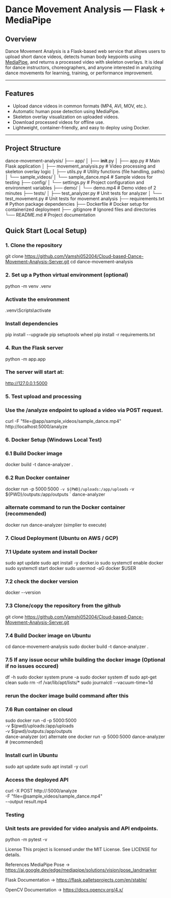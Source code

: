 # Dance Movement Analysis — Flask + MediaPipe

## Overview
Dance Movement Analysis is a Flask-based web service that allows users to upload short dance videos, detects human body keypoints using [MediaPipe](https://mediapipe.dev/), and returns a processed video with skeleton overlays. It is ideal for dance instructors, choreographers, and anyone interested in analyzing dance movements for learning, training, or performance improvement.

---

## Features
- Upload dance videos in common formats (MP4, AVI, MOV, etc.).
- Automatic human pose detection using MediaPipe.
- Skeleton overlay visualization on uploaded videos.
- Download processed videos for offline use.
- Lightweight, container-friendly, and easy to deploy using Docker.

---

## Project Structure
dance-movement-analysis/
├── app/
│   ├── __init__.py
│   ├── app.py                 # Main Flask application
│   ├── movement_analysis.py   # Video processing and skeleton overlay logic
│   ├── utils.py               # Utility functions (file handling, paths)
│   └── sample_videos/
│       └── sample_dance.mp4   # Sample videos for testing
├── config/
│   └── settings.py            # Project configuration and environment variables
├── demo/
│   └── demo.mp4               # Demo video of 2 minutes
├── tests/
│   ├── test_analyzer.py       # Unit tests for analyzer
│   └── test_movement.py       # Unit tests for movement analysis
├── requirements.txt           # Python package dependencies
├── Dockerfile                 # Docker setup for containerized deployment
├── .gitignore                 # Ignored files and directories
└── README.md                  # Project documentation

## Quick Start (Local Setup)

### 1. Clone the repository
git clone https://github.com/Vamshi052004/Cloud-based-Dance-Movement-Analysis-Server.git
cd dance-movement-analysis

### 2. Set up a Python virtual environment (optional)
python -m venv .venv
### Activate the environment
.venv\Scripts\activate 

### Install dependencies
pip install --upgrade pip setuptools wheel
pip install -r requirements.txt

### 4. Run the Flask server
python -m app.app
### The server will start at:
http://127.0.0.1:5000

### 5. Test upload and processing
### Use the /analyze endpoint to upload a video via POST request.
curl -F "file=@app/sample_videos/sample_dance.mp4" http://localhost:5000/analyze

### 6. Docker Setup (Windows Local Test)
### 6.1 Build Docker image
docker build -t dance-analyzer .

### 6.2 Run Docker container
docker run -p 5000:5000 `
-v ${PWD}/uploads:/app/uploads `
-v ${PWD}/outputs:/app/outputs `
  dance-analyzer
### alternate command to run the Docker container (recommended)
docker run dance-analyzer (simplier to execute)

### 7. Cloud Deployment (Ubuntu on AWS / GCP)
### 7.1 Update system and install Docker
sudo apt update
sudo apt install -y docker.io
sudo systemctl enable docker
sudo systemctl start docker
sudo usermod -aG docker $USER

### 7.2 check the docker version
docker --version

### 7.3 Clone/copy the repository from the github
git clone https://github.com/Vamshi052004/Cloud-based-Dance-Movement-Analysis-Server.git

### 7.4 Build Docker image on Ubuntu
cd dance-movement-analysis
sudo docker build -t dance-analyzer .

### 7.5 If any issue occur while building the docker image (Optional if no issues occured)
df -h
sudo docker system prune -a
sudo docker system df
sudo apt-get clean
sudo rm -rf /var/lib/apt/lists/*
sudo journalctl --vacuum-time=1d
### rerun the docker image build command after this


### 7.6 Run container on cloud
sudo docker run -d -p 5000:5000 \
  -v $(pwd)/uploads:/app/uploads \
  -v $(pwd)/outputs:/app/outputs \
  dance-analyzer
(or) alternate one
docker run -p 5000:5000 dance-analyzer # (recommended)

### Install curl in Ubuntu
sudo apt update
sudo apt install -y curl

### Access the deployed API
curl -X POST http://<EC2-IP>:5000/analyze \
  -F "file=@sample_videos/sample_dance.mp4" \
  --output result.mp4

### Testing
### Unit tests are provided for video analysis and API endpoints.
python -m pytest -v


License
This project is licensed under the MIT License. See LICENSE for details.

References
MediaPipe Pose -> https://ai.google.dev/edge/mediapipe/solutions/vision/pose_landmarker

Flask Documentation -> https://flask.palletsprojects.com/en/stable/

OpenCV Documentation -> https://docs.opencv.org/4.x/
